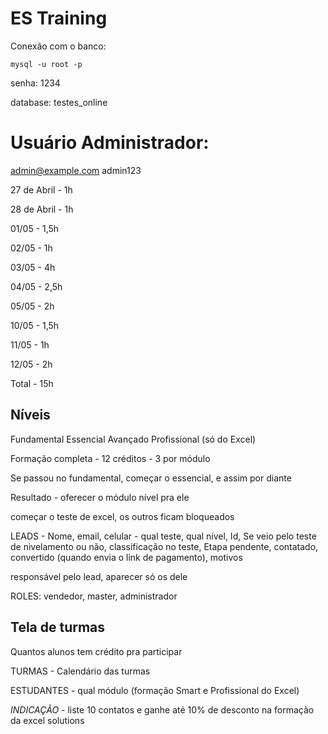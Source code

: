 # ES Training

Conexão com o banco:

```
mysql -u root -p
```
senha: 1234

database: testes_online

# Usuário Administrador:
admin@example.com
admin123

27 de Abril - 1h

28 de Abril - 1h

01/05 - 1,5h

02/05 - 1h

03/05 - 4h

04/05 - 2,5h

05/05 - 2h

10/05 - 1,5h

11/05 - 1h

12/05 - 2h

Total - 15h


## Níveis

Fundamental
Essencial
Avançado
Profissional (só do Excel)

Formação completa - 12 créditos - 3 por módulo

Se passou no fundamental, começar o essencial, e assim por diante

Resultado - oferecer o módulo nível pra ele

começar o teste de excel, os outros ficam bloqueados

LEADS - Nome, email, celular - qual teste, qual nível, Id, Se veio pelo teste de nivelamento ou não, classificação no teste, Etapa pendente, contatado, convertido (quando envia o link de pagamento), 
motivos

responsável pelo lead, aparecer só os dele

ROLES: vendedor, master, administrador

## Tela de turmas

Quantos alunos tem crédito pra participar

TURMAS - Calendário das turmas

ESTUDANTES - qual módulo (formação Smart e Profissional do Excel)

*INDICAÇÃO* - liste 10 contatos e ganhe até 10% de desconto na formação da excel solutions

